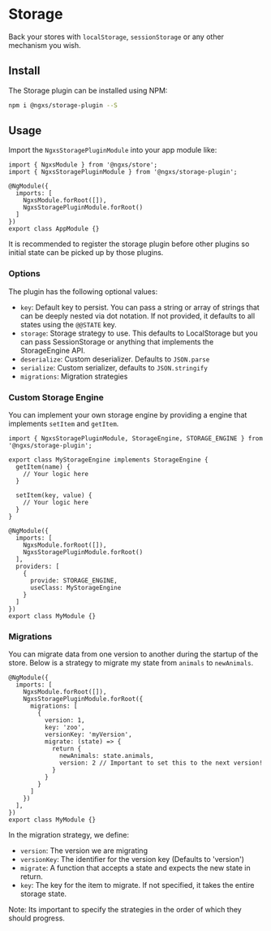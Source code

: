 # Storage
Back your stores with `localStorage`, `sessionStorage` or any other mechanism you wish.

## Install
The Storage plugin can be installed using NPM:

```bash
npm i @ngxs/storage-plugin --S
```

## Usage
Import the `NgxsStoragePluginModule` into your app module like:

```TS
import { NgxsModule } from '@ngxs/store';
import { NgxsStoragePluginModule } from '@ngxs/storage-plugin';

@NgModule({
  imports: [
    NgxsModule.forRoot([]),
    NgxsStoragePluginModule.forRoot()
  ]
})
export class AppModule {}
```

It is recommended to register the storage plugin before other plugins so
initial state can be picked up by those plugins.

### Options
The plugin has the following optional values:

- `key`: Default key to persist. You can pass a string or array of strings that can be deeply nested via dot notation. If not provided, it defaults to all states using the `@@STATE` key.
- `storage`: Storage strategy to use. This defaults to LocalStorage but you can pass SessionStorage or anything that implements the StorageEngine API.
- `deserialize`: Custom deserializer. Defaults to `JSON.parse`
- `serialize`: Custom serializer, defaults to `JSON.stringify`
- `migrations`: Migration strategies

### Custom Storage Engine
You can implement your own storage engine by providing a engine that
implements `setItem` and `getItem`.

```TS
import { NgxsStoragePluginModule, StorageEngine, STORAGE_ENGINE } from '@ngxs/storage-plugin';

export class MyStorageEngine implements StorageEngine {
  getItem(name) {
    // Your logic here
  }

  setItem(key, value) {
    // Your logic here
  }
}

@NgModule({
  imports: [
    NgxsModule.forRoot([]),
    NgxsStoragePluginModule.forRoot()
  ],
  providers: [
    {
      provide: STORAGE_ENGINE,
      useClass: MyStorageEngine
    }
  ]
})
export class MyModule {}
```

### Migrations
You can migrate data from one version to another during the startup of the store. Below
is a strategy to migrate my state from `animals` to `newAnimals`.

```TS
@NgModule({
  imports: [
    NgxsModule.forRoot([]),
    NgxsStoragePluginModule.forRoot({
      migrations: [
        {
          version: 1,
          key: 'zoo',
          versionKey: 'myVersion',
          migrate: (state) => {
            return {
              newAnimals: state.animals,
              version: 2 // Important to set this to the next version!
            }
          }
        }
      ]
    })
  ],
})
export class MyModule {}
```

In the migration strategy, we define:

- `version`: The version we are migrating
- `versionKey`: The identifier for the version key (Defaults to 'version')
- `migrate`: A function that accepts a state and expects the new state in return.
- `key`: The key for the item to migrate. If not specified, it takes the entire storage state.

Note: Its important to specify the strategies in the order of which they should progress.
